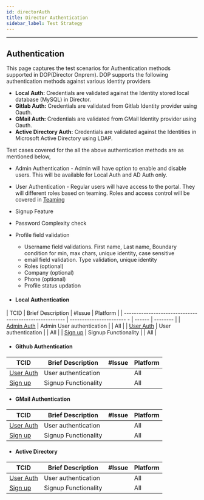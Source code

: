 ```yaml
---
id: directorAuth
title: Director Authentication
sidebar_label: Test Strategy
---
```

------

## Authentication
This page captures the test scenarios for Authentication methods supported in DOP(Director Onprem). DOP supports the following authentication methods against various Identity providers
- **Local Auth:** Credentials are validated against the Identity stored local database (MySQL) in Director.
- **Gitlab Auth:** Credentials are validated from Gitlab Identity provider using Oauth. 
- **GMail Auth:** Credentials are validated from GMail Identity provider using Oauth.
- **Active Directory Auth:** Credentials are validated against the Identities in Microsoft Active Directory using LDAP. 

Test cases covered for the all the above authentication methods are as mentioned below,
- Admin Authentication - Admin will have option to enable and disable users. This will be available for Local Auth and AD Auth only.
- User Authentication - Regular users will have access to the portal. They will different roles based on teaming. Roles and access control will be covered in [Teaming](/docs/director/teaming/directorTeaming)
- Signup Feature
- Password Complexity check
- Profile field validation
  - Username field validations. First name, Last name, Boundary condition for  min, max chars, unique identity, case sensitive
  - email field validation. Type validation, unique identity
  - Roles (optional)
  - Company (optional)
  - Phone (optional)
  - Profile status updation


- #### Local Authentication

| TCID                                                   | Brief Description         | #Issue | Platform |
| ------------------------------------------------------ | ----------------------- - | ------ | -------- |
| <a href="tcid-aula01" target="_blank">Admin Auth</a>   | Admin User authentication |        | All      |
| <a href="tcid-aula02" target="_blank">User Auth</a>    | User authentication       |        | All      |
| <a href="tcid-aula03" target="_blank">Sign up</a>      | Signup Functionality      |        | All      |

- #### Github Authentication

| TCID                                                   | Brief Description      | #Issue | Platform |
| ------------------------------------------------------ | ---------------------- | ------ | -------- |
| <a href="tcid-augi02" target="_blank">User Auth</a>    | User authentication    |        | All      |
| <a href="tcid-augi03" target="_blank">Sign up</a>      | Signup Functionality   |        | All      |


- #### GMail Authentication

| TCID                                                   | Brief Description      | #Issue | Platform |
| ------------------------------------------------------ | ---------------------- | ------ | -------- |
| <a href="tcid-augm02" target="_blank">User Auth</a>    | User authentication    |        | All      |
| <a href="tcid-augm03" target="_blank">Sign up</a>      | Signup Functionality   |        | All      |

- #### Active Directory

| TCID                                                   | Brief Description      | #Issue | Platform |
| ------------------------------------------------------ | ---------------------- | ------ | -------- |
| <a href="tcid-auad02" target="_blank">User Auth</a>    | User authentication    |        | All      |
| <a href="tcid-auad03" target="_blank">Sign up</a>      | Signup Functionality   |        | All      |

